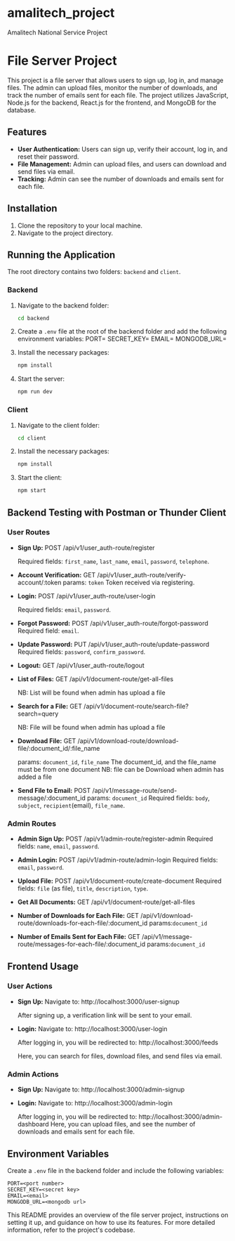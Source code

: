 # amalitech_project
Amalitech National Service Project 

# File Server Project

This project is a file server that allows users to sign up, log in, and manage files. The admin can upload files, monitor the number of downloads, and track the number of emails sent for each file. The project utilizes JavaScript, Node.js for the backend, React.js for the frontend, and MongoDB for the database.


## Features
- **User Authentication:** Users can sign up, verify their account, log in, and reset their password.
- **File Management:** Admin can upload files, and users can download and send files via email.
- **Tracking:** Admin can see the number of downloads and emails sent for each file.

## Installation

1. Clone the repository to your local machine.
2. Navigate to the project directory.

## Running the Application

The root directory contains two folders: `backend` and `client`.

### Backend

1. Navigate to the backend folder:
   ```bash
   cd backend
   ```
2. Create a `.env` file at the root of the backend folder and add the following environment variables:
   PORT=<port number>
   SECRET_KEY=<secret key>
   EMAIL=<email>
   MONGODB_URL=<mongodb url>
   
3. Install the necessary packages:
   ```bash
   npm install
   ```
4. Start the server:
   ```bash
   npm run dev
   ```

### Client

1. Navigate to the client folder:
   ```bash
   cd client
   ```
2. Install the necessary packages:
   ```bash
   npm install
   ```
3. Start the client:
   ```bash
   npm start
   ```

## Backend Testing with Postman or Thunder Client

### User Routes

- **Sign Up:**
  POST /api/v1/user_auth-route/register

  Required fields: `first_name`, `last_name`, `email`, `password`, `telephone`.

- **Account Verification:**
  GET /api/v1/user_auth-route/verify-account/:token
  params: `token`
  Token received via registering.

- **Login:**
  POST /api/v1/user_auth-route/user-login

  Required fields: `email`, `password`.

- **Forgot Password:**
  POST /api/v1/user_auth-route/forgot-password
  Required field: `email`.

- **Update Password:**
  PUT /api/v1/user_auth-route/update-password
  Required fields: `password`, `confirm_password`.

- **Logout:**
  GET /api/v1/user_auth-route/logout
  

- **List of Files:**
  GET /api/v1/document-route/get-all-files

  NB: List will be found when admin has upload a file

- **Search for a File:**
  GET /api/v1/document-route/search-file?search=query

  NB: File will be found when admin has upload a file

- **Download File:**
  GET /api/v1/download-route/download-file/:document_id/:file_name 

  params: `document_id`, `file_name`
  The document_id, and the file_name must be from one document
  NB: file can be  Download when admin has added a file

- **Send File to Email:**
  POST /api/v1/message-route/send-message/:document_id
  params: `document_id`
  Required fields: `body`, `subject`, `recipient`(email), `file_name`.

### Admin Routes
- **Admin Sign Up:**
  POST /api/v1/admin-route/register-admin
  Required fields: `name`, `email`, `password`.

- **Admin Login:**
  POST /api/v1/admin-route/admin-login
  Required fields: `email`, `password`.

- **Upload File:**
  POST /api/v1/document-route/create-document
  Required fields: `file` (as file), `title`, `description`, `type`.

- **Get All Documents:**
  GET /api/v1/document-route/get-all-files

- **Number of Downloads for Each File:**
  GET /api/v1/download-route/downloads-for-each-file/:document_id
  params:`document_id`

- **Number of Emails Sent for Each File:**
  GET /api/v1/message-route/messages-for-each-file/:document_id
  params:`document_id`


## Frontend Usage

### User Actions

- **Sign Up:**
  Navigate to:
  http://localhost:3000/user-signup
  
  After signing up, a verification link will be sent to your email.

- **Login:**
  Navigate to:
  http://localhost:3000/user-login
  
  After logging in, you will be redirected to:
  http://localhost:3000/feeds

  Here, you can search for files, download files, and send files via email.

### Admin Actions

- **Sign Up:**
  Navigate to:
  http://localhost:3000/admin-signup
  
- **Login:**
  Navigate to:
  http://localhost:3000/admin-login
  
  After logging in, you will be redirected to:
  http://localhost:3000/admin-dashboard
  Here, you can upload files, and see the number of downloads and emails sent for each file.

## Environment Variables

Create a `.env` file in the backend folder and include the following variables:

```plaintext
PORT=<port number>
SECRET_KEY=<secret key>
EMAIL=<email>
MONGODB_URL=<mongodb url>
```

This README provides an overview of the file server project, instructions on setting it up, and guidance on how to use its features. For more detailed information, refer to the project's codebase.